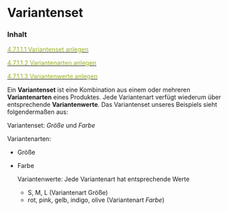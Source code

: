 # Variantenset

### Inhalt


[<span style="color:#99B122">4.7.1.1.1 Variantenset anlegen</span>](variantenset_anlegen.md)

[<span style="color:#99B122">4.7.1.1.2 Variantenarten anlegen</span>](variantenarten_anlegen.md)

[<span style="color:#99B122">4.7.1.1.3 Variantenwerte anlegen</span>](variantenwerte_anlegen.md)

Ein **Variantenset** ist eine Kombination aus einem oder mehreren **Variantenarten** eines Produktes. Jede Variantenart verfügt wiederum über entsprechende **Variantenwerte**.
Das Variantenset unseres Beispiels sieht folgendermaßen aus:

Variantenset: *Größe* und *Farbe*
    
Variantenarten:
* Größe
* Farbe
    
    Variantenwerte: Jede Variantenart hat entsprechende Werte
    * S, M, L (Variantenart Größe)
    * rot, pink, gelb, indigo, olive (Variantenart *Farbe*)





    
